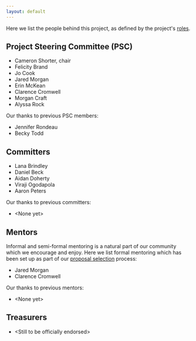 ```yaml
---
layout: default
---
```


Here we list the people behind this project, as defined by the project's [roles](roles.html).

## Project Steering Committee (PSC)

* Cameron Shorter, chair
* Felicity Brand
* Jo Cook
* Jared Morgan
* Erin McKean
* Clarence Cromwell
* Morgan Craft
* Alyssa Rock

Our thanks to previous PSC members:

* Jennifer Rondeau
* Becky Todd

## Committers

* Lana Brindley
* Daniel Beck
* Aidan Doherty
* Viraji Ogodapola
* Aaron Peters

Our thanks to previous committers:

* \<None yet\>

## Mentors
Informal and semi-formal mentoring is a natural part of our community which we encourage and enjoy. Here we list formal mentoring which has been set up as part of our [proposal selection](proposal-selection.html) process:

* Jared Morgan
* Clarence Cromwell

Our thanks to previous mentors:

* \<None yet\>

## Treasurers

* \<Still to be officially endorsed>
